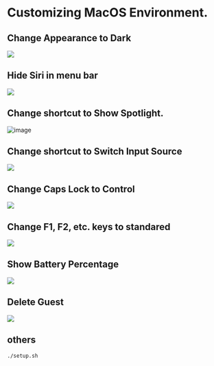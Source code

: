 # Customizing MacOS Environment.

## Change Appearance to Dark

![](https://user-images.githubusercontent.com/5036939/46842340-fafa8f00-cd81-11e8-9470-b496109d455a.png)

## Hide Siri in menu bar

![](https://user-images.githubusercontent.com/5036939/46842317-e3bba180-cd81-11e8-8374-43e3a3ac3c72.png)

## Change shortcut to Show Spotlight.

![image](https://user-images.githubusercontent.com/5036939/46842334-f7ff9e80-cd81-11e8-83f0-9efcd0c3ad98.png)

## Change shortcut to Switch Input Source

![](https://user-images.githubusercontent.com/5036939/46842320-e7e7bf00-cd81-11e8-8cbb-c9e445866ceb.png)

## Change Caps Lock to Control

![](https://user-images.githubusercontent.com/5036939/46842322-eae2af80-cd81-11e8-91c2-7c3ff2b382db.png)

## Change F1, F2, etc. keys to standared

![](https://user-images.githubusercontent.com/5036939/46843121-18315c80-cd86-11e8-94c4-ed10470ed146.png)

## Show Battery Percentage

![](https://user-images.githubusercontent.com/5036939/46842344-fe8e1600-cd81-11e8-91e0-ba87fb4136ed.png)

## Delete Guest

![](https://user-images.githubusercontent.com/5036939/46842347-00f07000-cd82-11e8-8df1-3940eb40b2b4.png)

## others

```bash
./setup.sh
```
